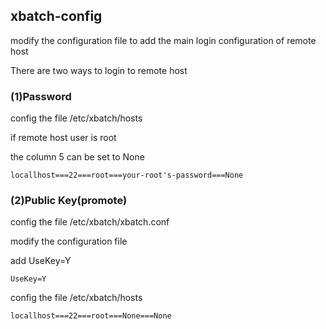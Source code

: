## xbatch-config

modify the configuration file to add the main login configuration of remote host

There are two ways to login to remote host

### (1)Password

config the file /etc/xbatch/hosts

if remote host user is root

the column 5 can be set to None

```
locallhost===22===root===your-root's-password===None
```

### (2)Public Key(promote)

config the file /etc/xbatch/xbatch.conf

modify the configuration file 

add UseKey=Y

```
UseKey=Y
```

config the file /etc/xbatch/hosts

```
locallhost===22===root===None===None
```
